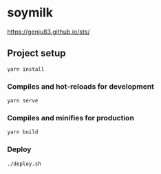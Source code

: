 # soymilk
https://genju83.github.io/sts/

## Project setup
```
yarn install
```

### Compiles and hot-reloads for development
```
yarn serve
```

### Compiles and minifies for production
```
yarn build
```

### Deploy
```
./deploy.sh
```
